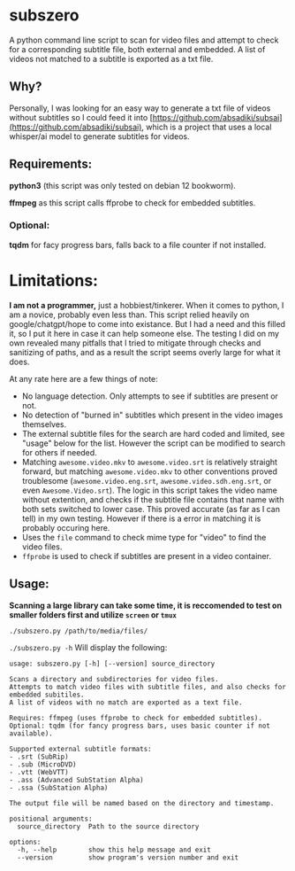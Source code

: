 # subszero
A python command line script to scan for video files and attempt to check for a corresponding subtitle file, both external and embedded. A list of videos not matched to a subtitle is exported as a txt file.

## Why?
Personally, I was looking for an easy way to generate a txt file of videos without subtitles so I could feed it into [https://github.com/absadiki/subsai](https://github.com/absadiki/subsai), 
which is a project that uses a local whisper/ai model to generate subtitles for videos.

## Requirements:
**python3** (this script was only tested on debian 12 bookworm).

**ffmpeg** as this script calls ffprobe to check for embedded subtitles.

### Optional:
**tqdm** for facy progress bars, falls back to a file counter if not installed.

# Limitations:
**I am not a programmer,** just a hobbiest/tinkerer. When it comes to python, I am a novice, probably even less than. This script relied heavily on google/chatgpt/hope to come into existance. But I had a need and this filled it,
so I put it here in case it can help someone else. The testing I did on my own revealed many pitfalls that I tried to mitigate through checks and sanitizing of paths, and as a result the script seems overly large for what it does. 

At any rate here are a few things of note:
- No language detection. Only attempts to see if subtitles are present or not.
- No detection of "burned in" subtitles which present in the video images themselves.
- The external subtitle files for the search are hard coded and limited, see "usage" below for the list. However the script can be modified to search for others if needed.
- Matching `awesome.video.mkv` to `awesome.video.srt` is relatively straight forward, but matching `awesome.video.mkv` to other conventions proved troublesome (`awesome.video.eng.srt`, `awesome.video.sdh.eng.srt`, or even `Awesome.Video.srt`). The logic in this script takes the video name without extention, and checks if the subtitle file contains that name with both sets switched to lower case. This proved accurate (as far as I can tell) in my own testing. However if there is a error in matching it is probably occuring here. 
- Uses the `file` command to check mime type for "video" to find the video files.
- `ffprobe` is used to check if subtitles are present in a video container.

## Usage:
**Scanning a large library can take some time, it is reccomended to test on smaller folders first and utilize `screen` or `tmux`**

`./subszero.py /path/to/media/files/`

`./subszero.py -h` Will display the following:
```
usage: subszero.py [-h] [--version] source_directory

Scans a directory and subdirectories for video files.
Attempts to match video files with subtitle files, and also checks for embedded subitiles.
A list of videos with no match are exported as a text file.

Requires: ffmpeg (uses ffprobe to check for embedded subtitles).
Optional: tqdm (for fancy progress bars, uses basic counter if not available).

Supported external subtitle formats:
- .srt (SubRip)
- .sub (MicroDVD)
- .vtt (WebVTT)
- .ass (Advanced SubStation Alpha)
- .ssa (SubStation Alpha)

The output file will be named based on the directory and timestamp.

positional arguments:
  source_directory  Path to the source directory

options:
  -h, --help        show this help message and exit
  --version         show program's version number and exit

```
